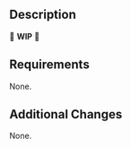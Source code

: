 ## Description

:construction: **WIP** :construction:

## Requirements

None.

## Additional Changes

None.
